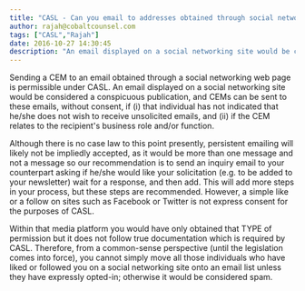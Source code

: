 ```yaml
---
title: "CASL - Can you email to addresses obtained through social networking sites, such as LinkedIn?"
author: rajah@cobaltcounsel.com
tags: ["CASL","Rajah"]
date: 2016-10-27 14:30:45
description: "An email displayed on a social networking site would be considered a conspicuous publication, and CEMs can be sent to these emails, without consent."
---
```


Sending a CEM to an email obtained through a social networking web page is permissible under CASL. An email displayed on a social networking site would be considered a conspicuous publication, and CEMs can be sent to these emails, without consent, if (i) that individual has not indicated that he/she does not wish to receive unsolicited emails, and (ii) if the CEM relates to the recipient's business role and/or function.

Although there is no case law to this point presently, persistent emailing will likely not be impliedly accepted, as it would be more than one message and not a message so our recommendation is to send an inquiry email to your counterpart asking if he/she would like your solicitation (e.g. to be added to your newsletter) wait for a response, and then add. This will add more steps in your process, but these steps are recommended. However, a simple like or a follow on sites such as Facebook or Twitter is not express consent for the purposes of CASL.

Within that media platform you would have only obtained that TYPE of permission but it does not follow true documentation which is required by CASL. Therefore, from a common-sense perspective (until the legislation comes into force), you cannot simply move all those individuals who have liked or followed you on a social networking site onto an email list unless they have expressly opted-in; otherwise it would be considered spam.
